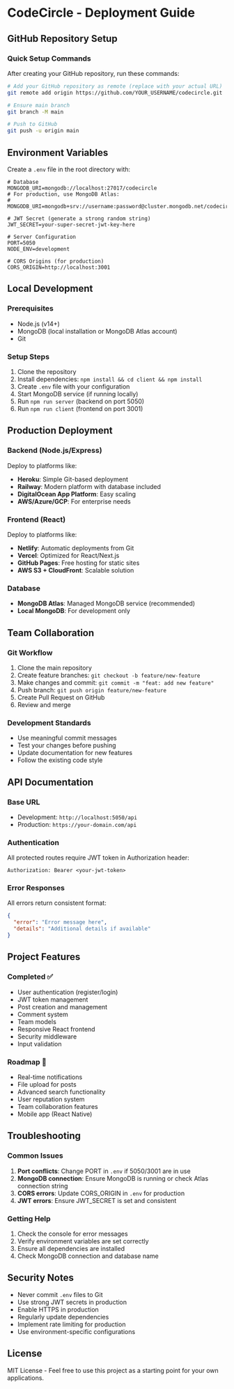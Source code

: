 # CodeCircle - Deployment Guide

## GitHub Repository Setup

### Quick Setup Commands
After creating your GitHub repository, run these commands:

```bash
# Add your GitHub repository as remote (replace with your actual URL)
git remote add origin https://github.com/YOUR_USERNAME/codecircle.git

# Ensure main branch
git branch -M main

# Push to GitHub
git push -u origin main
```

## Environment Variables
Create a `.env` file in the root directory with:

```env
# Database
MONGODB_URI=mongodb://localhost:27017/codecircle
# For production, use MongoDB Atlas:
# MONGODB_URI=mongodb+srv://username:password@cluster.mongodb.net/codecircle

# JWT Secret (generate a strong random string)
JWT_SECRET=your-super-secret-jwt-key-here

# Server Configuration
PORT=5050
NODE_ENV=development

# CORS Origins (for production)
CORS_ORIGIN=http://localhost:3001
```

## Local Development

### Prerequisites
- Node.js (v14+)
- MongoDB (local installation or MongoDB Atlas account)
- Git

### Setup Steps
1. Clone the repository
2. Install dependencies: `npm install && cd client && npm install`
3. Create `.env` file with your configuration
4. Start MongoDB service (if running locally)
5. Run `npm run server` (backend on port 5050)
6. Run `npm run client` (frontend on port 3001)

## Production Deployment

### Backend (Node.js/Express)
Deploy to platforms like:
- **Heroku**: Simple Git-based deployment
- **Railway**: Modern platform with database included
- **DigitalOcean App Platform**: Easy scaling
- **AWS/Azure/GCP**: For enterprise needs

### Frontend (React)
Deploy to platforms like:
- **Netlify**: Automatic deployments from Git
- **Vercel**: Optimized for React/Next.js
- **GitHub Pages**: Free hosting for static sites
- **AWS S3 + CloudFront**: Scalable solution

### Database
- **MongoDB Atlas**: Managed MongoDB service (recommended)
- **Local MongoDB**: For development only

## Team Collaboration

### Git Workflow
1. Clone the main repository
2. Create feature branches: `git checkout -b feature/new-feature`
3. Make changes and commit: `git commit -m "feat: add new feature"`
4. Push branch: `git push origin feature/new-feature`
5. Create Pull Request on GitHub
6. Review and merge

### Development Standards
- Use meaningful commit messages
- Test your changes before pushing
- Update documentation for new features
- Follow the existing code style

## API Documentation

### Base URL
- Development: `http://localhost:5050/api`
- Production: `https://your-domain.com/api`

### Authentication
All protected routes require JWT token in Authorization header:
```
Authorization: Bearer <your-jwt-token>
```

### Error Responses
All errors return consistent format:
```json
{
  "error": "Error message here",
  "details": "Additional details if available"
}
```

## Project Features

### Completed ✅
- User authentication (register/login)
- JWT token management
- Post creation and management
- Comment system
- Team models
- Responsive React frontend
- Security middleware
- Input validation

### Roadmap 🚀
- Real-time notifications
- File upload for posts
- Advanced search functionality
- User reputation system
- Team collaboration features
- Mobile app (React Native)

## Troubleshooting

### Common Issues

1. **Port conflicts**: Change PORT in `.env` if 5050/3001 are in use
2. **MongoDB connection**: Ensure MongoDB is running or check Atlas connection string
3. **CORS errors**: Update CORS_ORIGIN in `.env` for production
4. **JWT errors**: Ensure JWT_SECRET is set and consistent

### Getting Help
1. Check the console for error messages
2. Verify environment variables are set correctly
3. Ensure all dependencies are installed
4. Check MongoDB connection and database name

## Security Notes

- Never commit `.env` files to Git
- Use strong JWT secrets in production
- Enable HTTPS in production
- Regularly update dependencies
- Implement rate limiting for production
- Use environment-specific configurations

## License
MIT License - Feel free to use this project as a starting point for your own applications.
